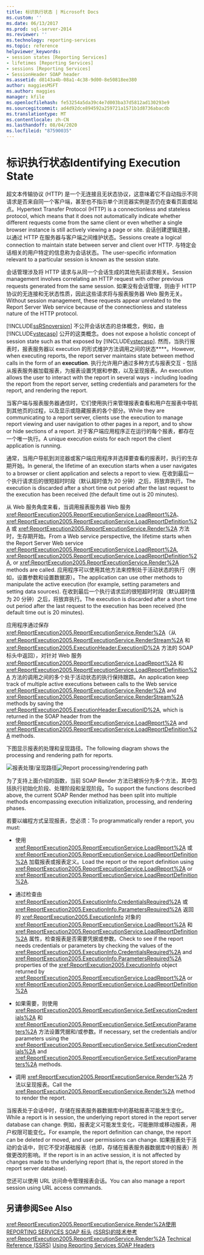 ```yaml
---
title: 标识执行状态 | Microsoft Docs
ms.custom: ''
ms.date: 06/13/2017
ms.prod: sql-server-2014
ms.reviewer: ''
ms.technology: reporting-services
ms.topic: reference
helpviewer_keywords:
- session states [Reporting Services]
- lifetimes [Reporting Services]
- sessions [Reporting Services]
- SessionHeader SOAP header
ms.assetid: d8143a4b-08a1-4c38-9d00-8e50818ee380
author: maggiesMSFT
ms.author: maggies
manager: kfile
ms.openlocfilehash: fe53254a5da39c4e7d003ba37d5812ad130293e9
ms.sourcegitcommit: ad4d92dce894592a259721a1571b1d8736abacdb
ms.translationtype: MT
ms.contentlocale: zh-CN
ms.lasthandoff: 08/04/2020
ms.locfileid: "87590035"
---
```

# <a name="identifying-execution-state"></a><span data-ttu-id="e0a84-102">标识执行状态</span><span class="sxs-lookup"><span data-stu-id="e0a84-102">Identifying Execution State</span></span>
  <span data-ttu-id="e0a84-103">超文本传输协议 (HTTP) 是一个无连接且无状态协议，这意味着它不自动指示不同请求是否来自同一个客户端，甚至也不指示单个浏览器实例是否仍在查看页面或站点。</span><span class="sxs-lookup"><span data-stu-id="e0a84-103">Hypertext Transfer Protocol (HTTP) is a connectionless and stateless protocol, which means that it does not automatically indicate whether different requests come from the same client or even whether a single browser instance is still actively viewing a page or site.</span></span> <span data-ttu-id="e0a84-104">会话创建逻辑连接，以通过 HTTP 在服务器与客户端之间维护状态。</span><span class="sxs-lookup"><span data-stu-id="e0a84-104">Sessions create a logical connection to maintain state between server and client over HTTP.</span></span> <span data-ttu-id="e0a84-105">与特定会话相关的用户特定的信息称为会话状态。</span><span class="sxs-lookup"><span data-stu-id="e0a84-105">The user-specific information relevant to a particular session is known as the session state.</span></span>

 <span data-ttu-id="e0a84-106">会话管理涉及将 HTTP 请求与从同一个会话生成的其他先前请求相关。</span><span class="sxs-lookup"><span data-stu-id="e0a84-106">Session management involves correlating an HTTP request with other previous requests generated from the same session.</span></span> <span data-ttu-id="e0a84-107">如果没有会话管理，则由于 HTTP 协议的无连接和无状态性质，因此这些请求将与报表服务器 Web 服务无关。</span><span class="sxs-lookup"><span data-stu-id="e0a84-107">Without session management, these requests appear unrelated to the Report Server Web service because of the connectionless and stateless nature of the HTTP protocol.</span></span>

 [!INCLUDE[ssRSnoversion](../../includes/ssrsnoversion-md.md)] <span data-ttu-id="e0a84-108">不公开会话状态的总体概念，例如，由 [!INCLUDE[vstecasp](../../includes/vstecasp-md.md)] 公开的这类概念。</span><span class="sxs-lookup"><span data-stu-id="e0a84-108">does not expose a holistic concept of session state such as that exposed by [!INCLUDE[vstecasp](../../includes/vstecasp-md.md)].</span></span> <span data-ttu-id="e0a84-109">然而，当执行报表时，报表服务器以 execution 的形式维护方法调用之间的状态\*\*\*\*。</span><span class="sxs-lookup"><span data-stu-id="e0a84-109">However, when executing reports, the report server maintains state between method calls in the form of an **execution**.</span></span> <span data-ttu-id="e0a84-110">执行允许用户通过多种方式与报表交互 - 包括从报表服务器加载报表，为报表设置凭据和参数，以及呈现报表。</span><span class="sxs-lookup"><span data-stu-id="e0a84-110">An execution allows the user to interact with the report in several ways - including loading the report from the report server, setting credentials and parameters for the report, and rendering the report.</span></span>

 <span data-ttu-id="e0a84-111">当客户端与报表服务器通信时，它们使用执行来管理报表查看和用户在报表中导航到其他页的过程，以及显示或隐藏报表的各个部分。</span><span class="sxs-lookup"><span data-stu-id="e0a84-111">While they are communicating to a report server, clients use the execution to manage report viewing and user navigation to other pages in a report, and to show or hide sections of a report.</span></span> <span data-ttu-id="e0a84-112">对于客户端应用程序正在运行的每个报表，都存在一个唯一执行。</span><span class="sxs-lookup"><span data-stu-id="e0a84-112">A unique execution exists for each report the client application is running.</span></span>

 <span data-ttu-id="e0a84-113">通常，当用户导航到浏览器或客户端应用程序并选择要查看的报表时，执行的生存期开始。</span><span class="sxs-lookup"><span data-stu-id="e0a84-113">In general, the lifetime of an execution starts when a user navigates to a browser or client application and selects a report to view.</span></span> <span data-ttu-id="e0a84-114">在收到最后一个执行请求后的很短超时时段（默认超时值为 20 分钟）之后，将放弃执行。</span><span class="sxs-lookup"><span data-stu-id="e0a84-114">The execution is discarded after a short time out period after the last request to the execution has been received (the default time out is 20 minutes).</span></span>

 <span data-ttu-id="e0a84-115">从 Web 服务角度来看，当调用报表服务器 Web 服务 <xref:ReportExecution2005.ReportExecutionService.LoadReport%2A>、<xref:ReportExecution2005.ReportExecutionService.LoadReportDefinition%2A> 或 <xref:ReportExecution2005.ReportExecutionService.Render%2A> 方法时，生存期开始。</span><span class="sxs-lookup"><span data-stu-id="e0a84-115">From a Web service perspective, the lifetime starts when the Report Server Web service <xref:ReportExecution2005.ReportExecutionService.LoadReport%2A>, <xref:ReportExecution2005.ReportExecutionService.LoadReportDefinition%2A>, or <xref:ReportExecution2005.ReportExecutionService.Render%2A> methods are called.</span></span> <span data-ttu-id="e0a84-116">应用程序可以使用其他方法来控制处于活动状态的执行（例如，设置参数和设置数据源）。</span><span class="sxs-lookup"><span data-stu-id="e0a84-116">The application can use other methods to manipulate the active execution (for example, setting parameters and setting data sources).</span></span> <span data-ttu-id="e0a84-117">在收到最后一个执行请求后的很短超时时段（默认超时值为 20 分钟）之后，将放弃执行。</span><span class="sxs-lookup"><span data-stu-id="e0a84-117">The execution is discarded after a short time out period after the last request to the execution has been received (the default time out is 20 minutes).</span></span>

 <span data-ttu-id="e0a84-118">应用程序通过保存 <xref:ReportExecution2005.ReportExecutionService.Render%2A>（从 <xref:ReportExecution2005.ReportExecutionService.RenderStream%2A> 和 <xref:ReportExecution2005.ExecutionHeader.ExecutionID%2A> 方法的 SOAP 标头中返回），对针对 Web 服务 <xref:ReportExecution2005.ReportExecutionService.LoadReport%2A> 和 <xref:ReportExecution2005.ReportExecutionService.LoadReportDefinition%2A> 方法的调用之间的多个处于活动状态的执行保持跟踪。</span><span class="sxs-lookup"><span data-stu-id="e0a84-118">An application keep track of multiple active executions between calls to the Web service <xref:ReportExecution2005.ReportExecutionService.Render%2A> and <xref:ReportExecution2005.ReportExecutionService.RenderStream%2A> methods by saving the <xref:ReportExecution2005.ExecutionHeader.ExecutionID%2A>, which is returned in the SOAP header from the <xref:ReportExecution2005.ReportExecutionService.LoadReport%2A> and <xref:ReportExecution2005.ReportExecutionService.LoadReportDefinition%2A> methods.</span></span>

 <span data-ttu-id="e0a84-119">下图显示报表的处理和呈现路径。</span><span class="sxs-lookup"><span data-stu-id="e0a84-119">The following diagram shows the processing and rendering path for reports.</span></span>

 <span data-ttu-id="e0a84-120">![报表处理/呈现路径](../../../2014/reporting-services/media/rs-render-process-diagram.gif "报表处理/呈现路径")</span><span class="sxs-lookup"><span data-stu-id="e0a84-120">![Report processing/rendering path](../../../2014/reporting-services/media/rs-render-process-diagram.gif "Report processing/rendering path")</span></span>

 <span data-ttu-id="e0a84-121">为了支持上面介绍的函数，当前 SOAP Render 方法已被拆分为多个方法，其中包括执行初始化阶段、处理阶段和呈现阶段。</span><span class="sxs-lookup"><span data-stu-id="e0a84-121">To support the functions described above, the current SOAP Render method has been split into multiple methods encompassing execution initialization, processing, and rendering phases.</span></span>

 <span data-ttu-id="e0a84-122">若要以编程方式呈现报表，您必须：</span><span class="sxs-lookup"><span data-stu-id="e0a84-122">To programmatically render a report, you must:</span></span>

-   <span data-ttu-id="e0a84-123">使用 <xref:ReportExecution2005.ReportExecutionService.LoadReport%2A> 或 <xref:ReportExecution2005.ReportExecutionService.LoadReportDefinition%2A> 加载报表或报表定义。</span><span class="sxs-lookup"><span data-stu-id="e0a84-123">Load the report or the report definition using <xref:ReportExecution2005.ReportExecutionService.LoadReport%2A> or <xref:ReportExecution2005.ReportExecutionService.LoadReportDefinition%2A>.</span></span>

-   <span data-ttu-id="e0a84-124">通过检查由 <xref:ReportExecution2005.ExecutionInfo.CredentialsRequired%2A> 或 <xref:ReportExecution2005.ExecutionInfo.ParametersRequired%2A> 返回的 <xref:ReportExecution2005.ExecutionInfo> 对象的 <xref:ReportExecution2005.ReportExecutionService.LoadReport%2A> 和 <xref:ReportExecution2005.ReportExecutionService.LoadReportDefinition%2A> 属性，检查报表是否需要凭据或参数。</span><span class="sxs-lookup"><span data-stu-id="e0a84-124">Check to see if the report needs credentials or parameters by checking the values of the <xref:ReportExecution2005.ExecutionInfo.CredentialsRequired%2A> and <xref:ReportExecution2005.ExecutionInfo.ParametersRequired%2A> properties of the <xref:ReportExecution2005.ExecutionInfo> object returned by <xref:ReportExecution2005.ReportExecutionService.LoadReport%2A> or <xref:ReportExecution2005.ReportExecutionService.LoadReportDefinition%2A></span></span>

-   <span data-ttu-id="e0a84-125">如果需要，则使用 <xref:ReportExecution2005.ReportExecutionService.SetExecutionCredentials%2A> 和 <xref:ReportExecution2005.ReportExecutionService.SetExecutionParameters%2A> 方法设置凭据和/或参数。</span><span class="sxs-lookup"><span data-stu-id="e0a84-125">If necessary, set the credentials and/or parameters using the <xref:ReportExecution2005.ReportExecutionService.SetExecutionCredentials%2A> and <xref:ReportExecution2005.ReportExecutionService.SetExecutionParameters%2A> methods.</span></span>

-   <span data-ttu-id="e0a84-126">调用 <xref:ReportExecution2005.ReportExecutionService.Render%2A> 方法以呈现报表。</span><span class="sxs-lookup"><span data-stu-id="e0a84-126">Call the <xref:ReportExecution2005.ReportExecutionService.Render%2A> method to render the report.</span></span>

 <span data-ttu-id="e0a84-127">当报表处于会话中时，存储在报表服务器数据库中的基础报表可能发生变化。</span><span class="sxs-lookup"><span data-stu-id="e0a84-127">While a report is in session, the underlying report stored in the report server database can change.</span></span> <span data-ttu-id="e0a84-128">例如，报表定义可能发生变化，可能删除或移动报表，用户权限可能变化。</span><span class="sxs-lookup"><span data-stu-id="e0a84-128">For example, the report definition can change, the report can be deleted or moved, and user permissions can change.</span></span> <span data-ttu-id="e0a84-129">如果报表处于活动的会话中，则它不受对基础报表（也即，存储在报表服务器数据库中的报表）所做更改的影响。</span><span class="sxs-lookup"><span data-stu-id="e0a84-129">If the report is in an active session, it is not affected by changes made to the underlying report (that is, the report stored in the report server database).</span></span>

 <span data-ttu-id="e0a84-130">您还可以使用 URL 访问命令管理报表会话。</span><span class="sxs-lookup"><span data-stu-id="e0a84-130">You can also manage a report session using URL access commands.</span></span>

## <a name="see-also"></a><span data-ttu-id="e0a84-131">另请参阅</span><span class="sxs-lookup"><span data-stu-id="e0a84-131">See Also</span></span>
 <span data-ttu-id="e0a84-132"><xref:ReportExecution2005.ReportExecutionService.Render%2A>[使用 REPORTING SERVICES SOAP 标头](../report-server-web-service-net-framework-soap-headers/using-reporting-services-soap-headers.md) [&#40;SSRS&#41;的技术参考](../../../2014/reporting-services/technical-reference-ssrs.md)</span><span class="sxs-lookup"><span data-stu-id="e0a84-132"><xref:ReportExecution2005.ReportExecutionService.Render%2A> [Technical Reference &#40;SSRS&#41;](../../../2014/reporting-services/technical-reference-ssrs.md) [Using Reporting Services SOAP Headers](../report-server-web-service-net-framework-soap-headers/using-reporting-services-soap-headers.md)</span></span>



